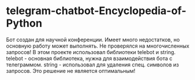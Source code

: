 # telegram-chatbot-Encyclopedia-of-Python
Бот создан для научной конференции. Имеет много недостатков, но основную работу может выполнять. Не проверялся на многочисленных запросов! 
В этом проекте использовал библиотеки telebot и string.
telebot - основная библиотека, нужна для взаимодействия бота с телеграммом.
string - использовал для удаления спец. символов из запросов.
Это решение не является оптимальным!
